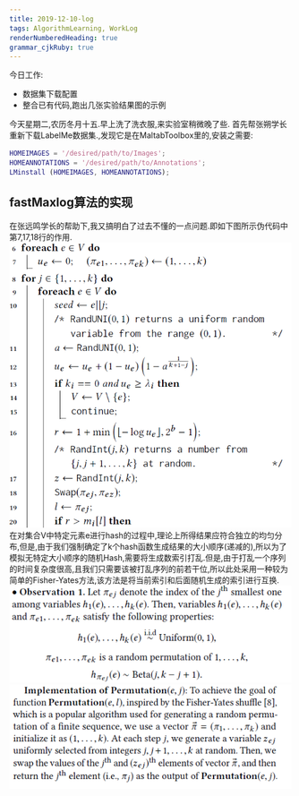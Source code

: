 ```yaml
---
title: 2019-12-10-log 
tags: AlgorithmLearning, WorkLog
renderNumberedHeading: true
grammar_cjkRuby: true
---
```

今日工作:
* 数据集下载配置
* 整合已有代码,跑出几张实验结果图的示例

今天星期二,农历冬月十五.早上洗了洗衣服,来实验室稍微晚了些.
首先帮张朔学长重新下载LabelMe数据集.,发现它是在MaltabToolbox里的,安装之需要:
```matlab
HOMEIMAGES = '/desired/path/to/Images';
HOMEANNOTATIONS = '/desired/path/to/Annotations';
LMinstall (HOMEIMAGES, HOMEANNOTATIONS);
```

## fastMaxlog算法的实现
在张远鸣学长的帮助下,我又搞明白了过去不懂的一点问题.即如下图所示伪代码中第7,17,18行的作用.
![enter description here](https://raw.githubusercontent.com/liangzid/LittleBook/master/小书匠/1575981366825.png)
在对集合V中特定元素e进行hash的过程中,理论上所得结果应符合独立的均匀分布,但是,由于我们强制确定了k个hash函数生成结果的大小顺序(递减的),所以为了模拟无特定大小顺序的随机Hash,需要将生成数索引打乱.但是,由于打乱一个序列的时间复杂度很高,且我们只需要该被打乱序列的前若干位,所以此处采用一种较为简单的Fisher-Yates方法,该方法是将当前索引和后面随机生成的索引进行互换.
![enter description here](https://raw.githubusercontent.com/liangzid/LittleBook/master/小书匠/1575982301794.png)
![enter description here](https://raw.githubusercontent.com/liangzid/LittleBook/master/小书匠/1575982310290.png)
